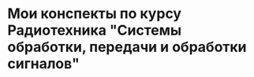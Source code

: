 Мои конспекты по курсу Радиотехника "Системы обработки, передачи и обработки сигналов"
======================================================================================


